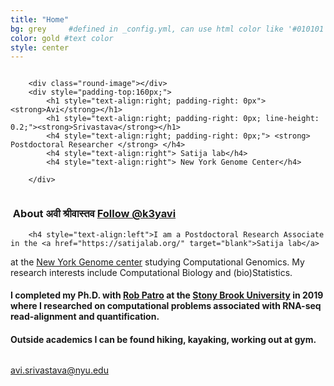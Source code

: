 ```yaml
---
title: "Home"
bg: grey     #defined in _config.yml, can use html color like '#010101'
color: gold #text color
style: center
---
```


<div class="container">
<div class="row">
  <div class="column half">

		<div class="round-image"></div>
		<div style="padding-top:160px;">
			<h1 style="text-align:right; padding-right: 0px"> <strong>Avi</strong></h1>
			<h1 style="text-align:right; padding-right: 0px; line-height: 0.2;"><strong>Srivastava</strong></h1>
			<h4 style="text-align:right; padding-right: 0px;"> <strong> Postdoctoral Researcher </strong> </h4>
			<h4 style="text-align:right"> Satija lab</h4>
			<h4 style="text-align:right"> New York Genome Center</h4>

    	</div>	

  </div>
  <div class="column half">
	<div style="text-align: left">
    	<h3 style="text-align:left"><i class="fa fa-leaf"></i>&nbsp;About अवी श्रीवास्तव <a href="https://twitter.com/k3yavi?ref_src=twsrc%5Etfw" class="twitter-follow-button" data-size="large" data-show-count="false">Follow @k3yavi</a><script async src="//platform.twitter.com/widgets.js" charset="utf-8"></script> </h3>
		
    	<h4 style="text-align:left">I am a Postdoctoral Research Associate in the <a href="https://satijalab.org/" target="blank">Satija lab</a>
at the <a href="https://www.nygenome.org/" target="blank">New York Genome center</a> studying Computational Genomics. My research interests include Computational Biology and (bio)Statistics.</h4>
	<h4 style=""> I completed my Ph.D. with <a href="http://www.robpatro.com/redesign/" target="blank">Rob Patro</a> at the <a href="https://www.cs.stonybrook.edu/" target="blank">Stony Brook University</a> in 2019 where I researched on computational problems associated with RNA-seq read-alignment and quantification. </h4>
	<h4 style="text-align:left"> Outside academics I can be found hiking, kayaking, working out at gym. </h4>
	</div>
  </div>
</div>
</div>


<style type="text/css">
  span.codedirection { unicode-bidi:bidi-override; direction: rtl; }
</style>

<i class="fa fa-envelope"></i>
<span class="codedirection">
ude.uyn@avatsavirs.iva
</span>


<h3 class="more-icons">
<a href="https://scholar.google.com/citations?user=HhKXdy4AAAAJ&hl=en&oi=ao"><i class="ai ai-google-scholar-square" aria-hidden="true"></i></a>
<a href="https://github.com/k3yavi"><i class="fa fa-github-square"></i></a> 
<a href="https://twitter.com/k3yavi"><i class="fa fa-twitter-square"></i></a> 
<a href="https://www.linkedin.com/in/avi-srivastava-3a703814"><i class="fa fa-linkedin-square"></i></a>
</h3>

